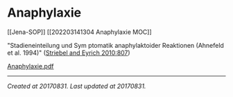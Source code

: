 # Anaphylaxie
 [[Jena-SOP]]
 [[202203141304 Anaphylaxie MOC]]
 
 
 "Stadieneinteilung und Sym ptomatik anaphylaktoider Reaktionen (Ahnefeld et al. 1994)" ([Striebel and Eyrich 2010:807](zotero://open-pdf/library/items/Q2Q6C6TF?page=807))




[Anaphylaxie.pdf](./resources/201708311759.1_Anaphylaxie.resources/Anaphylaxie.pdf)

---

_Created at 20170831._
_Last updated at 20170831._



